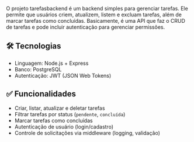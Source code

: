 O projeto tarefasbackend é um backend simples para gerenciar tarefas. Ele permite que usuários criem, atualizem, listem e excluam tarefas, além de marcar tarefas como concluídas. Basicamente, é uma API que faz o CRUD de tarefas e pode incluir autenticação para gerenciar permissões.

## 🛠️ Tecnologias
- Linguagem: Node.js + Express
- Banco: PostgreSQL
- Autenticação: JWT (JSON Web Tokens)

## ✅ Funcionalidades
- Criar, listar, atualizar e deletar tarefas  
- Filtrar tarefas por status (`pendente`, `concluída`)  
- Marcar tarefas como concluídas  
- Autenticação de usuário (login/cadastro)  
- Controle de solicitações via middleware (logging, validação)